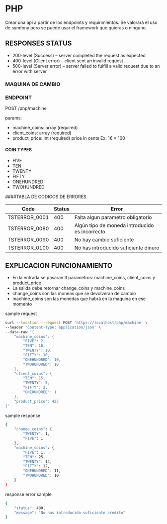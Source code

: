 # PHP

Crear una api a partir de los endpoints y requirimientos.
Se valorará el uso de symfony pero se puede usar el framework que quieras o ninguno.

## RESPONSES STATUS

- 200-level (Success) – server completed the request as expected
- 400-level (Client error) – client sent an invalid request
- 500-level (Server error) – server failed to fulfill a valid request due to an error with server

### MAQUINA DE CAMBIO

### ENDPOINT
POST /php/machine

params:
- machine_coins: array<coins> (required)
- client_coins: array<coins> (required)
- product_price: int (required) price in cents Ex: 1€ = 100

#### COIN TYPES 
- FIVE
- TEN
- TWENTY
- FIFTY
- ONEHUNDRED
- TWOHUNDRED

####TABLA DE CODIGOS DE ERRORES

| Code          | Status | Error                                          |
|---------------|:-------|------------------------------------------------|
| TSTERROR_0001 | 400    | Falta algun parametro obligatorio              |
| TSTERROR_0080 | 400    | Algún tipo de moneda introducido es incorrecto |
| TSTERROR_0090 | 400    | No hay cambio suficiente                       |
| TSTERROR_0100 | 400    | No has introducido suficiente dinero           |


## EXPLICACION FUNCIONAMIENTO

- En la entrada se pasaran 3 parametros: machine_coins, client_coins y product_price
- La salida debe retornar change_coins y machine_coins
- change_coins son las moneas que se devolveran de cambio
- machine_coins son las monedas que habrá en la maquina en ese momento

sample request
```bash
curl --location --request POST 'https://localhost/php/machine' \
--header 'Content-Type: application/json' \
--data-raw '{
    "machine_coins": {
        "FIVE": 2,
        "TEN": 10,
        "TWENTY": 10,
        "FIFTY": 10,
        "ONEHUNDRED": 10,
        "TWOHUNDRED": 10
    },
    "client_coins": {
        "TEN": 15,
        "TWENTY": 5,
        "FIFTY": 2,
        "ONEHUNDRED": 1
    },
    "product_price": 425
}'
```

sample response
```bash
{
    "change_coins": {
        "TWENTY": 1,
        "FIVE": 1
    },
    "machine_coins": {
        "FIVE": 1,
        "TEN": 25,
        "TWENTY": 14,
        "FIFTY": 12,
        "ONEHUNDRED": 11,
        "TWOHUNDRED": 10
    }
}
```

response error sample
```bash  
{
    "status": 400,
    "message": "No has introducido suficiente credito"
}
```
